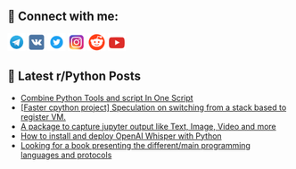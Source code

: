 ## 🔎 Connect with me:
[<img src="https://github.com/bullbesh/bullbesh/blob/main/images/Telegram.png" width="32" height="32" />](https://t.me/bullbesh)
[<img src="https://github.com/bullbesh/bullbesh/blob/main/images/VK.png" width="32" height="32" />](https://vk.com/bullbesh)
[<img src="https://github.com/bullbesh/bullbesh/blob/main/images/Twitter.png" width="32" height="32" />](https://twitter.com/bullbesh1)
[<img src="https://github.com/bullbesh/bullbesh/blob/main/images/Instagram.png" width="32" height="32" />](https://www.instagram.com/bullbesh)
[<img src="https://github.com/bullbesh/bullbesh/blob/main/images/Reddit.png" width="32" height="32" />](https://www.reddit.com/user/bullbesh)
[<img src="https://github.com/bullbesh/bullbesh/blob/main/images/YouTube.png" width="32" height="32" />](https://www.youtube.com/channel/UCtfjRs6uzgq5mfm8S06WTcg)

## 📕 Latest r/Python Posts
<!-- BLOG-POST-LIST:START -->
- [Combine Python Tools and script In One Script](https://www.reddit.com/r/Python/comments/yl5iog/combine_python_tools_and_script_in_one_script/)
- [[Faster cpython project] Speculation on switching from a stack based to register VM.](https://www.reddit.com/r/Python/comments/yl4zpz/faster_cpython_project_speculation_on_switching/)
- [A package to capture jupyter output like Text, Image, Video and more](https://www.reddit.com/r/Python/comments/yl4zhx/a_package_to_capture_jupyter_output_like_text/)
- [How to install and deploy OpenAI Whisper with Python](https://www.reddit.com/r/Python/comments/yl3813/how_to_install_and_deploy_openai_whisper_with/)
- [Looking for a book presenting the different/main programming languages and protocols](https://www.reddit.com/r/Python/comments/yl30xi/looking_for_a_book_presenting_the_differentmain/)
<!-- BLOG-POST-LIST:END -->
